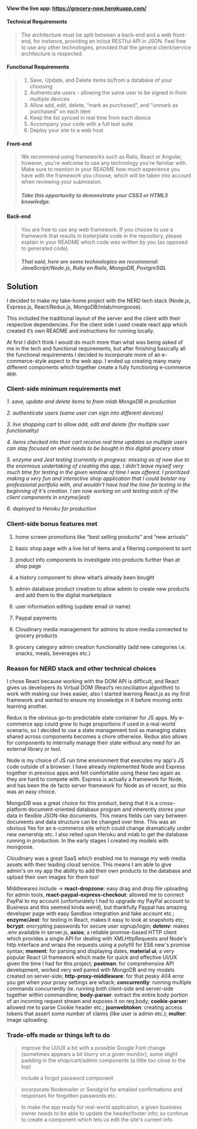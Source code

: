 #### View the live app: https://grocery-now.herokuapp.com/

#### Technical Requirements
>The architecture must be split between a back-end and a web front-end, for instance, providing an in/out RESTful API in JSON. Feel free to use any other technologies, provided that the general client/service architecture is respected.

#### Functional Requirements
>1. Save, Update, and Delete items to/from a database of your choosing
>2. Authenticate users - allowing the same user to be signed in from multiple devices
>3. Allow add, edit, delete, “mark as purchased”, and “unmark as purchased” on each item
>4. Keep the list synced in real time from each device
>5. Accompany your code with a full test suite
>6. Deploy your site to a web host

#### Front-end
> We recommend using frameworks such as Rails, React or Angular, however, you're welcome to use any technology you're familiar with. Make sure to mention in your README how much experience you have with the framework you choose, which will be taken into account when reviewing your submission.
>##### Take this opportunity to demonstrate your CSS3 or HTML5 knowledge.

#### Back-end
>You are free to use any web framework. If you choose to use a framework that results in boilerplate code in the repository, please explain in your README which code was written by you (as opposed to generated code). 

>##### That said, here are some technologies we recommend: JavaScript/Node.js, Ruby on Rails, MongoDB, PostgreSQL

## Solution

I decided to make my take-home project with the NERD tech stack (Node.js, Express.js, React/Redux.js, MongoDB/mlab/mongoose).

This included the traditional layout of the server and the client with their respective dependencies. For the client side I used create react app which created it’s own README and instructions for running locally. 

At first I didn’t think I would do much more than what was being asked of me in the tech and functional requirements, but after finishing basically all the functional requirements I decided to incorporate more of an e-commerce-style aspect to the web app. I ended up creating many many different components which together create a fully functioning e-commerce app. 

### Client-side minimum requirements met

*1. save, update and delete items to from mlab MongoDB in production* 

*2. authenticate users (same user can sign into different devices)*

*3. live shopping cart to allow add, edit and delete (for multiple user functionality)* 

*4. items checked into their cart receive real time updates so multiple users can stay focused on what needs to be bought in this digital grocery store*

*5. enzyme and Jest testing (currently in progress: missing as of now due to the enormous undertaking of creating this app, I didn't leave myself very much time for testing in the given window of time I was offered. I prioritized making a very fun and interactive shop application that I could bolster my professional portfolio with, and wouldn't have had the time for testing in the beginning of it's creation. I am now working on unit testing each of the client components in enzyme/jest)*

*6. deployed to Heroku for production*

### Client-side bonus features met

1. home screen promotions like “best selling products” and “new arrivals”

2. basic shop page with a live list of items and a filtering component to sort 

3. product info components to investigate into products further than at shop page

4. a history component to show what’s already been bought

5. admin database product creation to allow admin to create new products and add them to the digital marketplace 

6. user information editing (update email or name)

7. Paypal payments 

8. Cloudinary media management for admins to store media connected to grocery products 

9. grocery category admin creation functionality (add new categories i.e. snacks, meals, beverages etc.)

### Reason for NERD stack and other technical choices

I chose React because working with the DOM API is difficult, and React gives us developers its Virtual DOM (React’s reconciliation algorithm) to work with making our lives easier, also I started learning React.js as my first framework and wanted to ensure my knowledge in it before moving onto learning another. 

Redux is the obvious go-to predictable state container for JS apps. My e-commerce app could grow to huge proportions if used in a real-world scenario, so I decided to use a state management tool as managing states shared across components becomes a chore otherwise. Redux also allows for components to internally manage their state without any need for an external library or tool.

Node is my choice of JS run time environment that executes my app's JS code outside of a browser. I have already implemented Node and Express together in previous apps and felt comfortable using these two again as they are hard to compete with. Express is actually a framework for Node, and has been the de facto server framework for Node as of recent, so this was an easy choice.

MongoDB was a great choice for this product, being that it is a cross-platform document-oriented database program and inherently stores your data in flexible JSON-like documents. This means fields can vary between documents and data structure can be changed over time. This was an obvious Yes for an e-commerce site which could change dramatically under new ownership etc. I also relied upon Heroku and mlab to get the database running in production. In the early stages I created my models with mongoose.

Cloudinary was a great SaaS which enabled me to manage my web media assets with their leading cloud service. This means I am able to give admin's on my app the ability to add their own products to the database and upload their own images for them too!

Middlewares include -> **react-dropzone**: easy drag and drop file uploading for admin tools, **react-paypal-express-checkout**: allowed me to connect PayPal to my account (unfortunately I had to upgrade my PayPal account to Business and this seemed kinda weird), but thankfully Paypal has amazing developer page with easy Sandbox integration and fake account etc.; **enzyme/Jest**: for testing in React, makes it easy to look at snapshots etc; **bcrypt**: encrypting passwords for secure user signup/login; **dotenv**: makes .env available in server.js, **axios**; a reliable promise-based HTTP client which provides a single API for dealing with XMLHttpRequests and Node's http interface and wraps the requests using a polyfill for ES6 new's promise syntax; **moment**: for parsing and displaying dates, **material ui**; a very popular React UI framework which made for quick and effective UI/UX given the time I had for this project; **postman**: for comprehensive API development, worked very well paired with MongoDB and my models created on server-side; **http-proxy-middleware**: for that pesky 404 error you get when your proxy settings are whack; **concurrently**: running multiple commands concurrently (ie. running both client-side and server-side together within commandline; **body-parser**: extract the entire body portion of an incoming request stream and exposes it on req.body; **cookie-parser**: allowed me to parse Cookie header etc.; **jsonwebtoken**: creating access tokens that assert some number of claims (like user is admin etc.); **multer**: image uploading.

### Trade-offs made or things left to do 

>improve the UI/UX a bit with a possible Google Font change (sometimes appears a bit blurry on a given monitor); some slight padding in the shop/cart/admin components (a little too close to the top)

>include a forgot password component 

>incorporate Nodemailer or Sendgrid for emailed confirmations and responses for forgotten passwords etc.

>to make the app ready for real-world application, a given business owner needs to be able to update the header/footer info; so continue to create a component which lets us edit the site's current info


